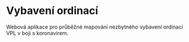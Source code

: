Vybavení ordinací
=================

Webová aplikace pro průběžné mapování nezbytného vybavení ordinací VPL v boji s koronavirem.
